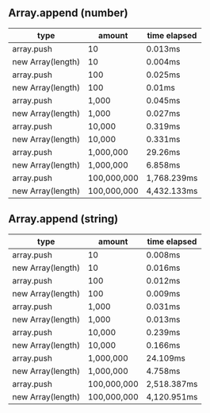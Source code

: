 ## Array.append (number)

|type|amount|time elapsed|
|-|-|-|
array.push|10|0.013ms
new Array(length)|10|0.004ms
array.push|100|0.025ms
new Array(length)|100|0.01ms
array.push|1,000|0.045ms
new Array(length)|1,000|0.027ms
array.push|10,000|0.319ms
new Array(length)|10,000|0.331ms
array.push|1,000,000|29.26ms
new Array(length)|1,000,000|6.858ms
array.push|100,000,000|1,768.239ms
new Array(length)|100,000,000|4,432.133ms
## Array.append (string)

|type|amount|time elapsed|
|-|-|-|
array.push|10|0.008ms
new Array(length)|10|0.016ms
array.push|100|0.012ms
new Array(length)|100|0.009ms
array.push|1,000|0.031ms
new Array(length)|1,000|0.013ms
array.push|10,000|0.239ms
new Array(length)|10,000|0.166ms
array.push|1,000,000|24.109ms
new Array(length)|1,000,000|4.758ms
array.push|100,000,000|2,518.387ms
new Array(length)|100,000,000|4,120.951ms
